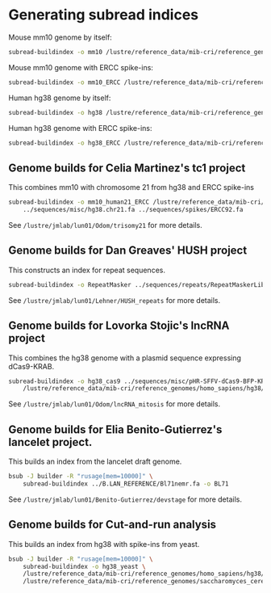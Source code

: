 # Generating subread indices

Mouse mm10 genome by itself:

```sh
subread-buildindex -o mm10 /lustre/reference_data/mib-cri/reference_genomes/mus_musculus/mm10/fasta/mmu.mm10.fa
```

Mouse mm10 genome with ERCC spike-ins:

```sh
subread-buildindex -o mm10_ERCC /lustre/reference_data/mib-cri/reference_genomes/mus_musculus/mm10/fasta/mmu.mm10.fa ../sequences/spikes/ERCC92.fa
```

Human hg38 genome by itself:

```sh
subread-buildindex -o hg38 /lustre/reference_data/mib-cri/reference_genomes/homo_sapiens/hg38/fasta/hsa.hg38.fa
```

Human hg38 genome with ERCC spike-ins:

```sh
subread-buildindex -o hg38_ERCC /lustre/reference_data/mib-cri/reference_genomes/homo_sapiens/hg38/fasta/hsa.hg38.fa ../sequences/spikes/ERCC92.fa
```

## Genome builds for Celia Martinez's tc1 project

This combines mm10 with chromosome 21 from hg38 and ERCC spike-ins

```sh
subread-buildindex -o mm10_human21_ERCC /lustre/reference_data/mib-cri/reference_genomes/mus_musculus/mm10/fasta/mmu.mm10.fa \
	../sequences/misc/hg38.chr21.fa ../sequences/spikes/ERCC92.fa
```

See `/lustre/jmlab/lun01/Odom/trisomy21` for more details.

## Genome builds for Dan Greaves' HUSH project 

This constructs an index for repeat sequences.

```sh
subread-buildindex -o RepeatMasker ../sequences/repeats/RepeatMaskerLib.fasta
```

See `/lustre/jmlab/lun01/Lehner/HUSH_repeats` for more details.

## Genome builds for Lovorka Stojic's lncRNA project

This combines the hg38 genome with a plasmid sequence expressing dCas9-KRAB.

```sh
subread-buildindex -o hg38_cas9 ../sequences/misc/pHR-SFFV-dCas9-BFP-KRAB.fa \
    /lustre/reference_data/mib-cri/reference_genomes/homo_sapiens/hg38/fasta/hsa.hg38.fa
```

See `/lustre/jmlab/lun01/Odom/lncRNA_mitosis` for more details.

## Genome builds for Elia Benito-Gutierrez's lancelet project.

This builds an index from the lancelet draft genome.

```sh
bsub -J builder -R "rusage[mem=10000]" \
    subread-buildindex ../B.LAN_REFERENCE/Bl71nemr.fa -o BL71
```

See `/lustre/jmlab/lun01/Benito-Gutierrez/devstage` for more details.

## Genome builds for Cut-and-run analysis

This builds an index from hg38 with spike-ins from yeast.

```sh
bsub -J builder -R "rusage[mem=10000]" \
    subread-buildindex -o hg38_yeast \
    /lustre/reference_data/mib-cri/reference_genomes/homo_sapiens/hg38/fasta/hsa.hg38.fa \
    /lustre/reference_data/mib-cri/reference_genomes/saccharomyces_cerevisiae/R64-1-1/fasta/sce.R64-1-1.fa
```

